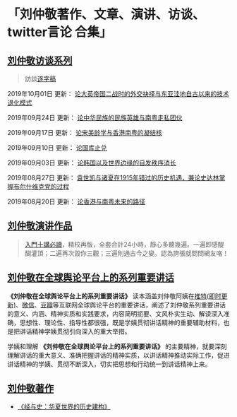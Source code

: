 # 「刘仲敬著作、文章、演讲、访谈、twitter言论 合集」

## [刘仲敬访谈系列](https://www.youtube.com/user/maho/videos)

> 訪談[逐字稿](/04_interview)

2019年10月01日 更新： [论大英帝国二战时的外交抉择与东亚洼地自古以来的技术退化模式](/LiuZhongjing-All-In/04_interview/刘仲敬访谈056.md)

2019年09月24日 更新： [论中华民族的民族英雄与南粤走私团伙](/LiuZhongjing-All-In/04_interview/刘仲敬访谈055.md)

2019年09月17日 更新： [论宋美龄学与香港南粤的凝结核](/LiuZhongjing-All-In/04_interview/刘仲敬访谈054.md)

2019年09月10日 更新： [论国库止兑](/LiuZhongjing-All-In/04_interview/刘仲敬访谈053.md)

2019年09月03日 更新： [论韩国以及世界边缘的自发秩序消长](/LiuZhongjing-All-In/04_interview/刘仲敬访谈052.md)

2019年08月27日 更新： [袁世凯与诸夏在1915年错过的历史机遇，兼论史达林掌握布尔什维克党的过程](/LiuZhongjing-All-In/04_interview/刘仲敬访谈051.md)

2019年08月20日 更新： [论香港与南粤未来的路径](/LiuZhongjing-All-In/04_interview/刘仲敬访谈050.md)


## [刘仲敬演讲作品](https://www.youtube.com/playlist?list=PLXTvjPwNKocvFS7I8yEX83kmMp3OC1cYP)

> [入門十講必讀](https://www.youtube.com/playlist?list=PLBPiuae1XK1KypycgYVSxySs5dBf88Px9)，精校再版，全套合計24小時，靜心多聽幾遍。一遍即感醍醐灌頂；二遍再次毀你三觀；三遍則通古今之變。認為誇張就問問網友咯！


## [刘仲敬在全球舆论平台上的系列重要讲话](/01_Internet/README.md)

 **《刘仲敬在全球舆论平台上的系列重要讲话》** 读本涵盖刘仲敬阿姨在[推特(即时更新)](/01_Internet/刘仲敬Twitter/README.md)、[微信](/01_Internet/刘仲敬微信言论/README.md)、[豆瓣](/01_Internet/数卷残编言论集1-22/README.md)等互联网全球舆论平台的重要讲话，阐述了刘仲敬系列重要讲话的意义、内涵、精神实质和实践要求，内容简明扼要、文风朴实生动、解读深入准确，思想性、理论性、指导性都很强，既是学姨贯彻讲话精神的重要辅助材料，也是把讲话精神学姨贯彻引向深入的重大举措。

学姨和理解 **《刘仲敬在全球舆论平台上的系列重要讲话》** 的主要精神，就要深刻理解讲话的重大意义、准确把握讲话的精神实质，以讲话精神推动实际工作，促进讲话精神的学姨、贯彻不断深入，切实把思想和行动统一到讲话精神上来。

## [刘仲敬著作](/03_books/README.md)

- [《经与史：华夏世界的历史建构》](/03_books/经与史/README.md)


